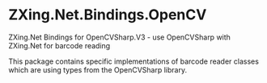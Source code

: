 # ZXing.Net.Bindings.OpenCV

ZXing.Net Bindings for OpenCVSharp.V3 - use OpenCVSharp with ZXing.Net for barcode reading

This package contains specific implementations of barcode reader classes which are using types from the OpenCVSharp library.
